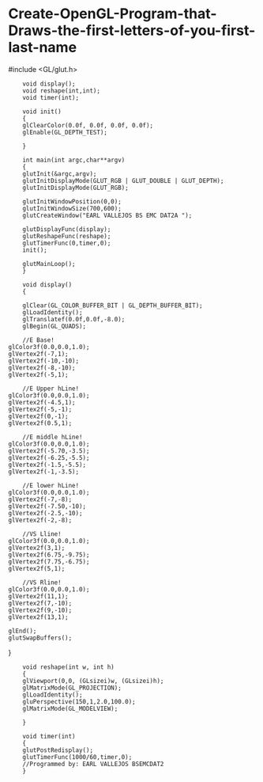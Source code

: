 # Create-OpenGL-Program-that-Draws-the-first-letters-of-you-first-last-name



#include <GL/glut.h>
		
		void display();
		void reshape(int,int);
		void timer(int);
		
		void init()
		{
		glClearColor(0.0f, 0.0f, 0.0f, 0.0f);
		glEnable(GL_DEPTH_TEST);
		
		}
		
		int main(int argc,char**argv)
		{
		glutInit(&argc,argv);
		glutInitDisplayMode(GLUT_RGB | GLUT_DOUBLE | GLUT_DEPTH);
		glutInitDisplayMode(GLUT_RGB);
		
		glutInitWindowPosition(0,0);
		glutInitWindowSize(700,600);
		glutCreateWindow("EARL VALLEJOS BS EMC DAT2A ");
		
		glutDisplayFunc(display);
		glutReshapeFunc(reshape);
		glutTimerFunc(0,timer,0);
		init();
		
		glutMainLoop();
		}
			
		void display()
		{
		
		glClear(GL_COLOR_BUFFER_BIT | GL_DEPTH_BUFFER_BIT);
		glLoadIdentity();	
		glTranslatef(0.0f,0.0f,-8.0);
		glBegin(GL_QUADS);
	
		//E Base!
	glColor3f(0.0,0.0,1.0);
	glVertex2f(-7,1);
	glVertex2f(-10,-10);
	glVertex2f(-8,-10);
	glVertex2f(-5,1);
	
		//E Upper hLine!
	glColor3f(0.0,0.0,1.0);
	glVertex2f(-4.5,1);
	glVertex2f(-5,-1);
	glVertex2f(0,-1);
	glVertex2f(0.5,1);

		//E middle hLine!
	glColor3f(0.0,0.0,1.0);
	glVertex2f(-5.70,-3.5);
	glVertex2f(-6.25,-5.5);
	glVertex2f(-1.5,-5.5);
	glVertex2f(-1,-3.5);
	
		//E lower hLine!
	glColor3f(0.0,0.0,1.0);
	glVertex2f(-7,-8);
	glVertex2f(-7.50,-10);
	glVertex2f(-2.5,-10);
	glVertex2f(-2,-8);

		//VS Lline!
	glColor3f(0.0,0.0,1.0);
	glVertex2f(3,1);
	glVertex2f(6.75,-9.75);
	glVertex2f(7.75,-6.75);
	glVertex2f(5,1);

		//VS Rline!
	glColor3f(0.0,0.0,1.0);
	glVertex2f(11,1);
	glVertex2f(7,-10);
	glVertex2f(9,-10);
	glVertex2f(13,1);

	glEnd();
	glutSwapBuffers();
}
		
		void reshape(int w, int h)
		{
		glViewport(0,0, (GLsizei)w, (GLsizei)h);
		glMatrixMode(GL_PROJECTION);
		glLoadIdentity();
		gluPerspective(150,1,2.0,100.0);
		glMatrixMode(GL_MODELVIEW);
		
		}
		
		void timer(int)
		{
		glutPostRedisplay();
		glutTimerFunc(1000/60,timer,0);
		//Programmed by: EARL VALLEJOS BSEMCDAT2
		}
